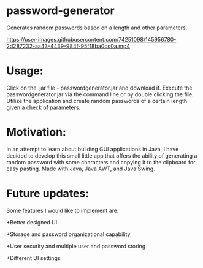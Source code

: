 # password-generator
Generates random passwords based on a length and other parameters. 


https://user-images.githubusercontent.com/74251098/145956780-2d287232-aa43-4439-984f-95f18ba0cc0a.mp4

<h1><b>Usage:</b></h1>
Click on the .jar file - passwordgenerator.jar and download it.
Execute the passwordgenerator.jar via the command line or by double clicking the file.
Utilize the application and create random passwords of a certain length given a check of parameters.

<h1><b>Motivation:</b></h1>
In an attempt to learn about building GUI applications in Java, I have decided to develop this small little app that offers the ability of generating a random password with some characters and copying it to the clipboard for easy pasting. Made with Java, Java AWT, and Java Swing.

<h1><b>Future updates:</b></h1>
Some features I would like to implement are:

+Better designed UI

+Storage and password organizational capability

+User security and multiple user and password storing

+Different UI settings

